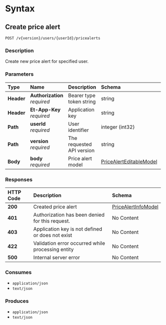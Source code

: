 # Syntax

## Create price alert

```text
POST /v{version}/users/{userId}/pricealerts
```

### Description

Create new price alert for specified user.

### Parameters

| Type | Name | Description | Schema | Default |
| :--- | :--- | :--- | :--- | :--- |
| **Header** | **Authorization**   _required_ | Bearer type token string | string |  |
| **Header** | **Et-App-Key**   _required_ | Application key | string |  |
| **Path** | **userId**   _required_ | User identifier | integer \(int32\) |  |
| **Path** | **version**   _required_ | The requested API version | string | `"1.0"` |
| **Body** | **body**   _required_ | Price alert model | [PriceAlertEditableModel](../../../trading-api/definitions/#pricealerteditablemodel) |  |

### Responses

| HTTP Code | Description | Schema |
| :--- | :--- | :--- |
| **200** | Created price alert | [PriceAlertInfoModel](../../../trading-api/definitions/#pricealertinfomodel) |
| **401** | Authorization has been denied for this request. | No Content |
| **403** | Application key is not defined or does not exist | No Content |
| **422** | Validation error occurred while processing entity | No Content |
| **500** | Internal server error | No Content |

### Consumes

* `application/json`
* `text/json`

### Produces

* `application/json`
* `text/json`

